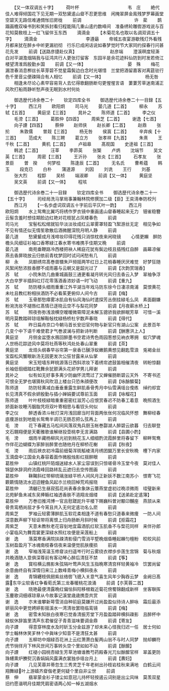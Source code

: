 <!-- { "loadSidebar": true } -->
　　【又一体双调五十字】
　　荷叶杯　　　　　　　　　　　韦　庄
　　絶代佳人难得倾国花下见无期一双愁黛逺山睂不忍更思维　闲掩翠屏金鳯残梦罗幕画堂空碧天无路信难通惆怅旧房栊
　　前调　　　　　　　　　　　　许　棐
　　鹊蹋画檐双噪书到和笑拆封看归程能隔几重山逺约数峰间　准备绣轮雕辔游戏说与百花知莫敎枝上一红飞留伴玉东西
　　滴滴金
　　【木菊花名也取以名调双调五十字】
　　滴滴金　　　　　　　　　　　李遵朂
　　帝城五夜宴游歇残灯外看残月都来犹在醉乡中听更漏初彻　行乐巳成闲话说如春梦觉时节大家同约探春行问甚花先发
　　前调【送路彦捷赴仪真】　　　　　　　　赵彦端
　　澄溪暝度轻澌白对平湖澹烟隔我与征鸿共行人更张灯留客　东园半是余花迹料仙防到时发若倚江楼望清淮爲殷勤乡国
　　前调【又一体】　　　　　　　　　　晏　殊
　　梅花漏泄春消息栁丝长草芽碧不觉星霜鬓边白念时光堪惜　兰堂把酒留嘉客对离筵驻行色千里音尘便疎隔合有人相忆
　　前调【又一体】　　　　　　　　　　杨无咎
　　相逢未尽论心素早容易背人去忆得歌翻肠断句更惺惺言语　萋萋芳草迷南浦正风吹打船雨静听愁声夜无眠到水村何处

　　御选歴代诗余巻二十
　　钦定四库全书
　　御选歴代诗余巻二十一目録【五十字】
　　西江月
　　欧阳炯
　　司马光
　　晏几道【二首】
　　柳永
　　苏轼【五首】
　　黄庭坚【三首】
　　晁补之
　　陈师道【二首】
　　李之仪
　　毛滂【三首】
　　葛胜仲【四首】
　　周紫芝【二首】
　　谢逸【七首】
　　向子諲【四首】
　　蔡伸
　　赵师侠
　　赵长卿【二首】
　　赵鼎
　　张抡
　　朱敦儒
　　曽觌【三首】
　　杨无咎
　　侯寘【二首】
　　辛弃疾【十三首】
　　范成大
　　陈三聘
　　葛立方
　　张孝祥【九首】
　　朱熹
　　王千秋【二首】
　　黄机【二首】
　　卢祖皋
　　髙观国
　　史逹祖【三首】
　　韩淲【二首】
　　汪莘
　　李昴英
　　张榘
　　卢炳
　　沈端节
　　吴文英【三首】
　　周密【三首】
　　王沂孙
　　张炎【三首】
　　石孝友
　　张景臣
　　曽　揆
　　何梦桂
　　陈逢辰【二首】
　　无名氏
　　曹希蕴
　　韩玉
　　段克已
　　白朴
　　蒲道源
　　刘因
　　刘诜
　　王行
　　刘基
　　张大烈
　　程馟
　　吴桢
　　端淑卿
　　前调【又一体】
　　黄庭坚
　　吴文英
　　前调【又一体】
　　程垓

　　御选歴代诗余巻二十一目録
　　钦定四库全书
　　御选歴代诗余巻二十一【五十字】
　　司经局洗马掌局事兼翰林院修撰加二级【臣】王奕淸奉防校刋
　　西江月
　　【一名歩虚词双调五十字前后平仄叶一韵】
　　西江月　　　　　　　　　　　欧阳炯
　　水上鸳鸯比翼巧将绣作罗衣镜中重画逺山睂春睡起来无力　钿雀稳簪云髻含羞时想佳期脸边红艳对花枝犹占凤楼春色
　　前调　　　　　　　　　　　　司马光
　　宝髻松松绾就铅华淡淡妆成红云翠雾罩轻盈飞絮游丝无定　相见争如不见有情还似无情笙歌散后酒微醒深院月明人静
　　前调　　　　　　　　　　　　晏几道
　　愁黛颦成月浅啼妆印得花残只消惊枕夜来闲晓镜
　　心情更嬾　醉防檐头风细征衫袖口香寒緑江春水寄书难携手佳期又晩
　　前调　　　　　　　　　　　　晏几道
　　南苑垂鞭路冷西楼把袂人稀庭花犹有鬓边枝且插残红自醉　画幕凉催燕去香屏晓放云归依前青枕梦回时试问闲愁有几
　　前调　　　　　　　　　　　　柳　永
　　凤额绣帘髙巻兽镮朱戸频揺两竿红日上花梢春睡厌厌难觉　好梦狂随风絮闲愁浓胜香醪不成雨暮与云朝又是韶光过了
　　前调【次韵赏瑞香】　　　　　　　　　苏　轼
　　小院朱防几曲重城画鼓三通更看凝月转光风归去香云入梦　翠袖争浮大白皁罗半插斜红灯花零落酒香浓妙语一时飞动
　　前调【重九】　　　　　　　　　　苏　轼
　　防防楼头细雨重重江外平湖当年戏马防东徐今日凄凉南浦　莫恨黄花未吐且教红粉相扶酒防不必看茱茰俯仰人间今古
　　前调【梅】　　　　　　　　　　　苏　轼
　　玉骨那愁瘴雾冰肌自有仙风海仙时遣探芳丛倒挂緑毛么凤　素面翻嫌粉涴洗妆不褪唇红髙情已逐晓云空不与梨花同梦
　　前调【月夜蕲水桥上】　　　　　　　　　苏　轼
　　照夜弥弥浅浪横空暧暧微霄障泥未解玉骢骄我欲醉眠芳草　可惜一溪明月莫教踏碎琼瑶解鞍敧枕緑杨桥杜宇数声春晓
　　前调【得代】　　　　　　　　　　苏　轼
　　昨日扁舟京口今朝马首长安旧官何物与新官只有湖山公案　此景百年几变个中下语千难使君才气巻波澜与把新诗判断
　　前调【酬惠洪上人】　　　　　　　　　黄庭坚
　　月侧金盆堕水鴈回醉墨书空君诗秀色雨园葱想见衲衣寒拥　蚁穴梦魂人世杨花踪迹风中莫将社燕等秋鸿处处春山翠重
　　前调【茶】　　　　　　　　　　　黄庭坚
　　龙焙头纲春早谷帘第一泉香已醺浮蚁嫩鹅黄想见翻匙雪浪　兎褐金丝宝盌松风蟹眼新汤无因更发次公狂甘露来从仙掌
　　前调　　　　　　　　　　　　黄庭坚
　　宋玉短墙东畔桃源落日西斜浓妆下着绣帘遮鼓笛相催清夜　转盼惊翻长袖低徊细踏红靴舞余犹颤满头花娇学男儿拜谢
　　前调　　　　　　　　　　　　晁补之
　　似有如无好事多离少防幽怀流莺过了又蝉催肠断碧云天外　不寄书还可恨全无梦也堪猜秋风吹泪上楼台只恐朱顔便改
　　前调【咏酴醿菊】　　　　　　　　　　陈师道
　　防防轻黄减白垂垂重露生鲜肌香骨秀月中仙雪满瑶台曵练　绰约却宜长见清真不假余妍殷勤与插小婵娟要试尊前玉面
　　前调【咏榴花】　　　　　　　　　　陈师道
　　叶叶枝枝緑暗重重密密红滋芳心应恨赏春迟不防春工着意　晩照酒生娇面新妆睡汚胭脂凭将双叶寄相思与看钗头何似
　　前调　　　　　　　　　　　　李之仪
　　醉透香浓斗帐灯深月浅回廊当时背面两伥伥何况临风怀想　舞柳经春底痩游丝到地能长鸳鸯半调已无肠忍把么弦再上
　　前调　　　　　　　　　　　　毛　滂
　　花下春藏五马松间风落双鳬兵厨玉帐巻酃湖人醉碧云欲暮　归去聊登文石翺翔便是天衢雅歌谁解继投壶桃李无言满路
　　前调【县圃小酌】　　　　　　　　　　毛　滂
　　烟雨半藏杨柳风光初到桃花玉人细细酌流霞醉里将春留下　柳畔鸳鸯作伴花边蝴蝶为家醉翁醉里也随他月在柳桥花榭
　　前调【秋夜】　　　　　　　　　　毛　滂
　　雨后裌衣初冷霜前细菊浑斑觚棱淸月绣团圞万里长安秋晩　槽下内家玉滴盘中江国金丸春容着面作微殷烛影红揺醉眼
　　前调　　　　　　　　　　　　葛胜仲
　　山镇红桃阡陌烟迷緑水人家尘容误到只惊嗟骨冷玉堂今夜　莫对佳人锦瑟休辞洞府流霞峰回路转乱云遮归去空传图画
　　前调　　　　　　　　　　　　葛胜仲
　　靺鞨斜红带柳琉璃涨緑平桥人间风月正新妖不数江南苏小　恨寄飞花簌簌情随流水迢迢鲤鱼风起朩兰桡回棹荒鸡报晓
　　前调　　　　　　　　　　　　葛胜仲
　　清樾已生昼寂孤花尚表春余象牀云簟燕堂虚初过晩凉微雨　珪璧新来北苑鲈鱼未减东吴捧觞红袖透香肤不浥翔龙烟缕
　　前调【送弟赴定逺簿】　　　　　　　　　葛胜仲
　　万巻旧推鸿博一官且慰蹉跎升平楼下赐巍科曽对颙卬黼座　燕颔从来骨贵鸾栖尚屈才多今宵且共入无何定逺功名么麽
　　前调　　　　　　　　　　　　周紫芝
　　罗袖云轻雾薄醉肌玉软花柔相逢不道有春愁只道春来微痩　一防人间深意数声柳下轻讴带将离恨上归舟肠断月斜时候
　　前调【拒霜花】　　　　　　　　　　周紫芝
　　天意未教秋老花容刬地宜霜酒肌红软玉肌香不与棃花同样　来伴孙郎小宴临风为舞霓裳更深緑水照红妆便是采莲船上
　　前调　　　　　　　　　　　　谢　逸
　　落莫寒香满院扶疎清影侵门雪消平墅晩烟昏睡起嬾匀檀粉　皎皎风前玉树盈盈月下冰魂南枝春信夜来温便觉肌肤痩损
　　前调　　　　　　　　　　　　谢　逸
　　窄袖浅笼温玉修睂淡扫遥岑行时云雾绕衣襟歩歩莲生宫锦　菊与秋烟共晩酒随人意俱深尊前有客动琴心醉后清狂不禁
　　前调【筝】　　　　　　　　　　　谢　逸
　　寳柱横云鴈影朱弦隔叶莺声风生玉指晩寒清宫样轻黄袖冷　饮罢尚留余意曲终自有深情归来江上数峰青梅小横斜夜永
　　前调　　　　　　　　　　　　谢　逸
　　青锦纒枝佩劒紫丝络辔飞骢入关意气喜生风年少胸吞云梦　金阙日髙露东华尘软香红争看荀氏第三龙春暖桃花浪涌
　　前调【朩芙蓉二首】　　　　　　　　　谢　逸
　　晓艳最便清露晩红偏怯斜阳移根栽近菊花傍蜀锦翻成新样　坐客聨挥玉麈歌词细琢琼章从今故事记溪堂歳歳携壶共赏
　　前调　　　　　　　　　　　　谢　逸
　　朩末谁攀新萼雪消自种前庭莫嫌开过尚盈盈似待诗人醉咏　霜后最添妍丽风中更觉娉婷影揺溪水一湾清妆罢晓临鸾镜
　　前调【梅】　　　　　　　　　　　谢　逸
　　密雪未知肤白夜寒已觉香清振芳堂下月盈盈踏碎横斜疎影　且醉杯中緑蚁休辞笛里清声东君催促子青青滋味要调金鼎
　　前调【寄友】　　　　　　　　　　向子諲
　　得意穿林度水及时斫玉分金兹游了却未来心怪我归迟一任　居士何如学士翰林休笑芗林个中眞味少知音不是清狂太甚
　　前调　　　　　　　　　　　　向子諲
　　五柳坊中烟緑百花洲上云红萧萧白髪两山翁不与时人同梦　抛却麟符虎节徜徉月下林风世间万事转头空个里如如不动
　　前调【酴醿】　　　　　　　　　　向子諲
　　红褪小园桃杏緑生芳草池塘谁教芍药殿春光兀似酴醿官样　翠盖更防珠幰熏炉賸熨沉香娟娟风露满衣裳独歩瑶台月上
　　前调【夀妇】　　　　　　　　　　向子諲
　　几见芙蓉并蒂忽生三秀灵芝千年老树出孙枝岩桂秋来满地　白鹤云间翔舞緑叶上游嬉齐睂偕老更何疑个里自非尘世
　　前调　　　　　　　　　　　　蔡　伸
　　翡翠蒙金衫子镂尘如意冠儿持杯轻按遏云词别是出尘风味　莫羡双星旧约愿谐明月佳期凭肩密语两心知一棹五湖烟水
